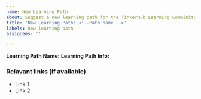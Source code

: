 ```yaml
---
name: New Learning Path
about: Suggest a new learning path for the TinkerHub Learning Comminity
title: 'New Learning Path: <!--Path name -->'
labels: new learning path
assignees: ''

---
```


**Learning Path Name:** <!--Path name -->
**Learning Path Info:** <!--Path description -->

### Relavant links (if available)
- Link 1
- Link 2
<!--Path relavant links -->
